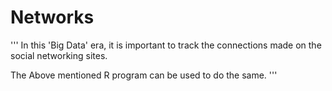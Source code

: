 # Networks
'''
In this 'Big Data' era, it is important to track the connections made on the social networking sites.

The Above mentioned R program can be used to do the same.
'''
